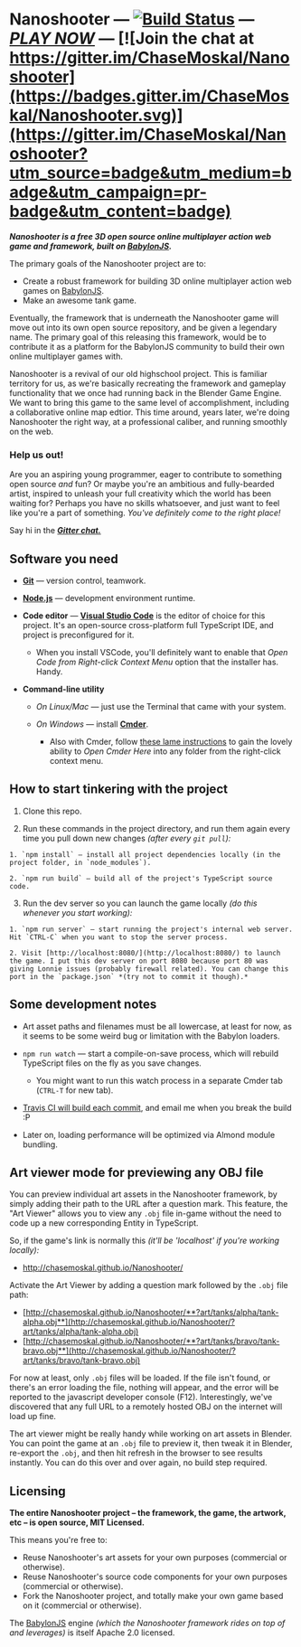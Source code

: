 
# Nanoshooter — [![Build Status](https://travis-ci.org/ChaseMoskal/Nanoshooter.svg?branch=master)](https://travis-ci.org/ChaseMoskal/Nanoshooter) — [***PLAY NOW***](http://chasemoskal.github.io/Nanoshooter/) — [![Join the chat at https://gitter.im/ChaseMoskal/Nanoshooter](https://badges.gitter.im/ChaseMoskal/Nanoshooter.svg)](https://gitter.im/ChaseMoskal/Nanoshooter?utm_source=badge&utm_medium=badge&utm_campaign=pr-badge&utm_content=badge)

***Nanoshooter is a free 3D open source online multiplayer action web game and framework, built on [BabylonJS](http://www.babylonjs.com/).***

The primary goals of the Nanoshooter project are to:
  - Create a robust framework for building 3D online multiplayer action web games on [BabylonJS](https://github.com/BabylonJS/Babylon.js).
  - Make an awesome tank game.

Eventually, the framework that is underneath the Nanoshooter game will move out into its own open source repository, and be given a legendary name. The primary goal of this releasing this framework, would be to contribute it as a platform for the BabylonJS community to build their own online multiplayer games with.

Nanoshooter is a revival of our old highschool project. This is familiar territory for us, as we're basically recreating the framework and gameplay functionality that we once had running back in the Blender Game Engine. We want to bring this game to the same level of accomplishment, including a collaborative online map edtior. This time around, years later, we're doing Nanoshooter the right way, at a professional caliber, and running smoothly on the web.

### Help us out!

Are you an aspiring young programmer, eager to contribute to something open source *and* fun? Or maybe you're an ambitious and fully-bearded artist, inspired to unleash your full creativity which the world has been waiting for? Perhaps you have no skills whatsoever, and just want to feel like you're a part of something. *You've definitely come to the right place!*

Say hi in the [***Gitter chat.***](https://gitter.im/ChaseMoskal/Nanoshooter)

## Software you need

  - [**Git**](https://git-scm.com/) — version control, teamwork.

  - [**Node.js**](https://nodejs.org/en/) — development environment runtime.

  - **Code editor** — [**Visual Studio Code**](https://code.visualstudio.com/) is the editor of choice for this project. It's an open-source cross-platform full TypeScript IDE, and project is preconfigured for it.

      - When you install VSCode, you'll definitely want to enable that *Open Code from Right-click Context Menu* option that the installer has. Handy.

  - **Command-line utility**

    - *On Linux/Mac* — just use the Terminal that came with your system.

    - *On Windows* — install [**Cmder**](http://cmder.net/).

      - Also with Cmder, follow [these lame instructions](https://github.com/cmderdev/cmder/wiki/%5BWindows%5D-%22Open-Cmder-Here%22-in-context-menu) to gain the lovely ability to *Open Cmder Here* into any folder from the right-click context menu.

## How to start tinkering with the project

  1. Clone this repo.

  2. Run these commands in the project directory, and run them again every time you pull down new changes *(after every `git pull`):*

    1. `npm install` — install all project dependencies locally (in the project folder, in `node_modules`).

    2. `npm run build` — build all of the project's TypeScript source code.

  3. Run the dev server so you can launch the game locally *(do this whenever you start working):*

    1. `npm run server` — start running the project's internal web server. Hit `CTRL-C` when you want to stop the server process.

    2. Visit [http://localhost:8080/](http://localhost:8080/) to launch the game. I put this dev server on port 8080 because port 80 was giving Lonnie issues (probably firewall related). You can change this port in the `package.json` *(try not to commit it though).*

## Some development notes

  - Art asset paths and filenames must be all lowercase, at least for now, as it seems to be some weird bug or limitation with the Babylon loaders.

  - `npm run watch` — start a compile-on-save process, which will rebuild TypeScript files on the fly as you save changes.

    - You might want to run this watch process in a separate Cmder tab (`CTRL-T` for new tab).

  - [Travis CI will build each commit](https://travis-ci.org/ChaseMoskal/Nanoshooter), and email me when you break the build :P

  - Later on, loading performance will be optimized via Almond module bundling.

## Art viewer mode for previewing any OBJ file

You can preview individual art assets in the Nanoshooter framework, by simply adding their path to the URL after a question mark. This feature, the "Art Viewer" allows you to view any `.obj` file in-game without the need to code up a new corresponding Entity in TypeScript.

So, if the game's link is normally this *(it'll be 'localhost' if you're working locally):*
  - http://chasemoskal.github.io/Nanoshooter/

Activate the Art Viewer by adding a question mark followed by the `.obj` file path:
  - [http://chasemoskal.github.io/Nanoshooter/**?art/tanks/alpha/tank-alpha.obj**](http://chasemoskal.github.io/Nanoshooter/?art/tanks/alpha/tank-alpha.obj)
  - [http://chasemoskal.github.io/Nanoshooter/**?art/tanks/bravo/tank-bravo.obj**](http://chasemoskal.github.io/Nanoshooter/?art/tanks/bravo/tank-bravo.obj)

For now at least, only `.obj` files will be loaded. If the file isn't found, or there's an error loading the file, nothing will appear, and the error will be reported to the javascript developer console (F12). Interestingly, we've discovered that any full URL to a remotely hosted OBJ on the internet will load up fine.

The art viewer might be really handy while working on art assets in Blender. You can point the game at an `.obj` file to preview it, then tweak it in Blender, re-export the `.obj`, and then hit refresh in the browser to see results instantly. You can do this over and over again, no build step required.

## Licensing

**The entire Nanoshooter project – the framework, the game, the artwork, etc – is open source, MIT Licensed.**

This means you're free to:
  - Reuse Nanoshooter's art assets for your own purposes (commercial or otherwise).
  - Reuse Nanoshooter's source code components for your own purposes (commercial or otherwise).
  - Fork the Nanoshooter project, and totally make your own game based on it (commercial or otherwise).

The [BabylonJS](https://github.com/BabylonJS/Babylon.js) engine *(which the Nanoshooter framework rides on top of and leverages)* is itself Apache 2.0 licensed.
